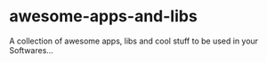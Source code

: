 # awesome-apps-and-libs
A collection of awesome apps, libs and cool stuff to be used in your Softwares...
